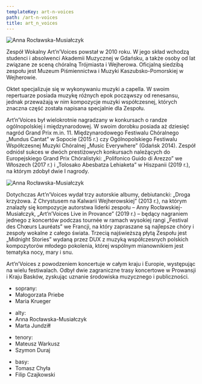 ```yaml
---
templateKey: art-n-voices
path: /art-n-voices
title: art_n_voices
---
```

<div class="wrapper container">
    <div class="row">
        <div class="col-xs-12 col-md-6">

![Anna Rocławska-Musiałczyk](/img/art-n-voices-1.jpg "Art’n’Voices")
        </div>
        <div class="col-xs-12 col-md-6">
            <div class="separator hide-md"></div>
            <p class="box bio__box bio__box--main">
                Zespół Wokalny Art’n’Voices powstał w 2010 roku. W jego skład wchodzą studenci i absolwenci Akademii Muzycznej w Gdańsku, a także osoby od lat związane ze sceną chóralną Trójmiasta i Wejherowa. Oficjalną siedzibą zespołu jest Muzeum Piśmiennictwa i Muzyki Kaszubsko-Pomorskiej w Wejherowie.
            </p>
            <div class="separator"></div>
            <p class="box bio__box">
                Oktet specjalizuje się w wykonywaniu muzyki a capella. W swoim repertuarze posiada muzykę różnych epok począwszy od renesansu, jednak przeważają w nim kompozycje muzyki współczesnej, których znaczna część została napisana specjalnie dla Zespołu.
            </p>
            <div class="separator"></div>
            <p class="box bio__box">
                Art’n’Voices był wielokrotnie nagradzany w konkursach o randze ogólnopolskiej i międzynarodowej. W swoim dorobku posiada aż dziesięć nagród Grand Prix m.in. 11. Międzynarodowego Festiwalu Chóralnego „Mundus Cantat” w Sopocie (2015 r.) czy Ogólnopolskiego Festiwalu Współczesnej Muzyki Chóralnej „Music Everywhere” (Gdańsk 2014). Zespół odniósł sukces w dwóch prestiżowych konkursach należących do Europejskiego Grand Prix Chóralistyki: „Polifonico Guido di Arezzo” we Włoszech (2017 r.) i „Tolosako Abesbatza Lehiaketa” w Hiszpanii (2019 r.), na którym zdobył dwie I nagrody.
            </p>
            <div class="separator hide-md"></div>
        </div>
    </div>
    <div class="row reverse">
        <div class="col-xs-12 col-md-6">

![Anna Rocławska-Musiałczyk](/img/art-n-voices-2.jpg "Art’n’Voices")
        </div>
        <div class="col-xs-12 col-md-6">
            <div class="separator hide-md"></div>
            <p class="box bio__box">
                Dotychczas Art’n’Voices wydał trzy autorskie albumy, debiutancki: „Droga krzyżowa. Z Chrystusem na Kalwarii Wejherowskiej” (2013 r.), na którym znalazły się kompozycje autorstwa liderki zespołu – Anny Rocławskiej-Musiałczyk, „Art’n’Voices Live in Provance” (2019 r.) – będący nagraniem jednego z koncertów podczas tournée w ramach wysokiej rangi „Festival des Chœurs Lauréats” we Francji, na który zapraszane są najlepsze chóry i zespoły wokalne z całego świata. Trzecią najświeższą płytą Zespołu jest „Midnight Stories” wydaną przez DUX z muzyką współczesnych polskich kompozytorów młodego pokolenia, której wspólnym mianownikiem jest tematyka nocy, mary i snu.
            </p>
            <div class="separator"></div>
            <p class="box bio__box">
                Art’n’Voices z powodzeniem koncertuje w całym kraju i Europie, występując na wielu festiwalach. Odbył dwie zagraniczne trasy koncertowe w Prowansji i Kraju Basków, zyskując uznanie środowiska muzycznego i publiczności.
            </p>
        </div>
    </div>
    <div class="row center-xs">
        <div class="col-xs-12">
            <div class="separator"></div>
        </div>
        <div class="col-xs-12 col-md-6">
            <div class="row">
                <div class="col-xs-12">
                    <div class="flex flex-between">
                        <div class="box bio__box">
                            <ul class="works__performers">
                                <li>soprany:</li>
                                <li>Małogorzata Priebe</li>
                                <li>Maria Krueger</li>
                            </ul>
                            <ul class="works__performers">
                                <li>alty:</li>
                                <li>Anna Rocławska-Musiałczyk</li>
                                <li>Marta Jundziłł</li>
                            </ul>
                        </div>
                        <div class="box bio__box">
                            <ul class="works__performers">
                                <li>tenory:</li>
                                <li>Mateusz Warkusz</li>
                                <li>Szymon Duraj</li>
                            </ul>
                            <ul class="works__performers">
                                <li>basy:</li>
                                <li>Tomasz Chyła</li>
                                <li>Filip Czajkowski</li>
                            </ul>
                        </div>
                    </div>
                </div>
            </div>
        </div>
    </div>
</div>

